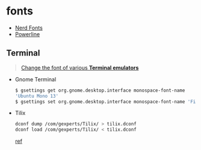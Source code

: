 fonts
=====

* [Nerd Fonts](https://www.nerdfonts.com/)
* [Powerline](https://github.com/powerline/fonts)

## Terminal
> [Change the font of various **Terminal emulators**](https://askubuntu.com/a/283831)

* Gnome Terminal

    ```bash
    $ gsettings get org.gnome.desktop.interface monospace-font-name
    'Ubuntu Mono 13'
    $ gsettings set org.gnome.desktop.interface monospace-font-name 'FiraCode Nerd Font 13'
    ```

* Tilix

    ```bash
    dconf dump /com/gexperts/Tilix/ > tilix.dconf
    dconf load /com/gexperts/Tilix/ < tilix.dconf
    ```
    [ref](https://github.com/gnunn1/tilix/issues/571#issuecomment-293097876)
